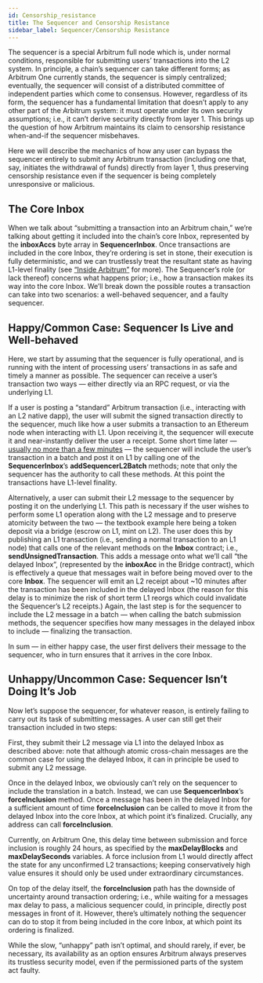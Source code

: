 ```yaml
---
id: Censorship_resistance
title: The Sequencer and Censorship Resistance
sidebar_label: Sequencer/Censorship Resistance
---
```


The sequencer is a special Arbitrum full node which is, under normal conditions, responsible for submitting users’ transactions into the L2 system. In principle, a chain’s sequencer can take different forms; as Arbitrum One currently stands, the sequencer is simply centralized; eventually, the sequencer will consist of a distributed committee of independent parties which come to consensus. However, regardless of its form, the sequencer has a fundamental limitation that doesn’t apply to any other part of the Arbitrum system: it must operate under its own security assumptions; i.e., it can’t derive security directly from layer 1. This brings up the question of how Arbitrum maintains its claim to censorship resistance when-and-if the sequencer misbehaves.

Here we will describe the mechanics of how any user can bypass the sequencer entirely to submit any Arbitrum transaction (including one that, say, initiates the withdrawal of funds) directly from layer 1, thus preserving censorship resistance even if the sequencer is being completely unresponsive or malicious.

## The Core Inbox

When we talk about “submitting a transaction into an Arbitrum chain,” we’re talking about getting it included into the chain’s core Inbox, represented by the **inboxAccs** byte array in **SequencerInbox**. Once transactions are included in the core Inbox, they’re ordering is set in stone, their execution is fully deterministic, and we can trustlessly treat the resultant state as having L1-level finality (see [“Inside Arbitrum”](https://developer.offchainlabs.com/docs/inside_arbitrum#the-big-picture) for more). The Sequencer’s role (or lack thereof) concerns what happens prior; i.e., how a transaction makes its way into the core Inbox. We’ll break down the possible routes a transaction can take into two scenarios: a well-behaved sequencer, and a faulty sequencer.

## Happy/Common Case: Sequencer Is Live and Well-behaved

Here, we start by assuming that the sequencer is fully operational, and is running with the intent of processing users’ transactions in as safe and timely a manner as possible. The sequencer can receive a user’s transaction two ways — either directly via an RPC request, or via the underlying L1.

If a user is posting a “standard” Arbitrum transaction (i.e., interacting with an L2 native dapp), the user will submit the signed transaction directly to the sequencer, much like how a user submits a transaction to an Ethereum node when interacting with L1. Upon receiving it, the sequencer will execute it and near-instantly deliver the user a receipt. Some short time later — [usually no more than a few minutes](https://arbiscan.io/batches) — the sequencer will include the user’s transaction in a batch and post it on L1 by calling one of the **SequencerInbox**’s **addSequencerL2Batch** methods; note that only the sequencer has the authority to call these methods. At this point the transactions have L1-level finality.



Alternatively, a user can submit their L2 message to the sequencer by posting it on the underlying L1. This path is necessary if the user wishes to perform some L1 operation along with the L2 message and to preserve atomicity between the two — the textbook example here being a token deposit via a bridge (escrow on L1, mint on L2). The user does this by publishing an L1 transaction (i.e., sending a normal transaction to an L1 node) that calls one of the relevant methods on the **Inbox** contract; i.e., **sendUnsignedTransaction**. This adds a message onto what we’ll call “the delayed Inbox”, (represented by the **inboxAcc** in the Bridge contract), which is effectively a queue that messages wait in before being moved over to the core **Inbox**. The sequencer will emit an L2 receipt about ~10 minutes after the transaction has been included in the delayed Inbox (the reason for this delay is to minimize the risk of short term L1 reorgs which could invalidate the Sequencer’s L2 receipts.) Again, the last step is for the sequencer to include the L2 message in a batch — when calling the batch submission methods, the sequencer specifies how many messages in the delayed inbox to include — finalizing the transaction.


In sum — in either happy case, the user first delivers their message to the sequencer, who in turn ensures that it arrives in the core Inbox.

## Unhappy/Uncommon Case: Sequencer Isn’t Doing It’s Job


Now let’s suppose the sequencer, for whatever reason, is entirely failing to carry out its task of submitting messages. A user can still get their transaction included in two steps:

First, they submit their L2 message via L1 into the delayed Inbox as described above: note that although atomic cross-chain messages are the common case for using the delayed Inbox, it can in principle be used to submit any L2 message.

Once in the delayed Inbox, we obviously can’t rely on the sequencer to include the translation in a batch. Instead, we can use **SequencerInbox**’s **forceInclusion** method. Once a message has been in the delayed Inbox for a sufficient amount of time **forceInclusion** can be called to move it from the delayed Inbox into the core Inbox, at which point it’s finalized. Crucially, any address can call **forceInclusion**.

Currently, on Arbitrum One, this delay time between submission and force inclusion is roughly 24 hours, as specified by the **maxDelayBlocks** and **maxDelaySeconds** variables. A force inclusion from L1 would directly affect the state for any unconfirmed L2 transactions; keeping conservatively high value ensures it should only be used under extraordinary circumstances.

On top of the delay itself, the **forceInclusion** path has the downside of uncertainty around transaction ordering; i.e., while waiting for a messages max delay to pass, a malicious sequencer could, in principle, directly post messages in front of it. However, there’s ultimately nothing the sequencer can do to stop it from being included in the core Inbox, at which point its ordering is finalized.

While the slow, “unhappy” path isn’t optimal, and should rarely, if ever, be necessary, its availability as an option ensures Arbitrum always preserves its trustless security model, even if the permissioned parts of the system act faulty.
